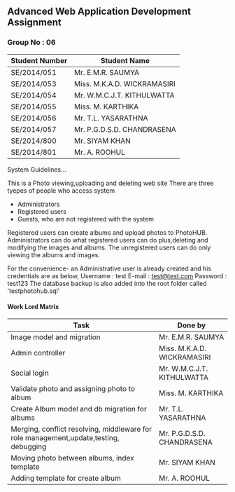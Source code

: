 
## Advanced Web  Application Development Assignment
### Group No : 06
| Student Number | Student Name |
|  ------------- | ------------- |
|SE/2014/051 |Mr. E.M.R. SAUMYA|
|SE/2014/053 |Miss. M.K.A.D. WICKRAMASIRI|
|SE/2014/054 |Mr. W.M.C.J.T. KITHULWATTA|
|SE/2014/055 |Miss. M. KARTHIKA|
|SE/2014/056 |Mr. T.L. YASARATHNA|
|SE/2014/057 |Mr. P.G.D.S.D. CHANDRASENA|
|SE/2014/800 |Mr. SIYAM KHAN|
|SE/2014/801 |Mr. A. ROOHUL|

System Guidelines...

This is a Photo viewing,uploading and deleting web site
There are three tyepes of people who access system
* Administrators
* Registered users
* Guests, who are not registered with the system

Registered users can create albums and upload photos to PhotoHUB. Administrators can do what registered users can do plus,deleting and modifying the images and albums. The unregistered users can do only viewing the albums and images. 

For the convenience- an Administrative user is already created and his credentials are as below,
Username : test
E-mail   : test@test.com
Password : test123
The database backup is also added into the root folder called 'testphotohub.sql'

#### Work Lord Matrix
| Task | Done by |
| ------------- | ------------- |
|Image model and migration|Mr. E.M.R. SAUMYA| 
|Admin controller|Miss. M.K.A.D. WICKRAMASIRI| 
|Social login|Mr. W.M.C.J.T. KITHULWATTA| 
|Validate photo and assigning photo to album|Miss. M. KARTHIKA| 
|Create Album model and db migration for albums| Mr. T.L. YASARATHNA| 
|Merging, conflict resolving, middleware for role management,update,testing, debugging |Mr. P.G.D.S.D. CHANDRASENA| 
|Moving photo between albums, index template|Mr. SIYAM KHAN| 
|Adding template for create album|Mr. A. ROOHUL| 

